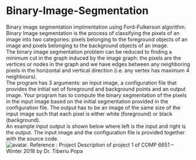 # Binary-Image-Segmentation
Binary image segmentation implmentation using Ford-Fulkerson algorithm.  
Binary Image segmentation is the process of classifying the pixels of an image into two categories: pixels belonging to the foreground objects of an image and pixels belonging to the background objects of an image.  
The binary image segmentation problem can be reduced to finding a minimum cut in the graph induced by the image graph: the pixels are the vertices or nodes in the graph and we have edges between any neighboring pixels in the horizontal and vertical direction (i.e. any vertex has maximum 4 neighbours).  
The program has 3 arguments: an input image, a configuration file that provides the initial set of foreground and background points and an output image. Your program has to compute the binary segmentation of the pixels in the input image based on the initial segmentation provided in the configuration file. The output has to be an image of the same size of the input image such that each pixel is either white (foreground) or black (background).  
An example input output is shown below where left is the input and right is the output. The input image and the configuration file is provided together with the source code.  
![avatar](https://github.com/dulekang1993/Binary-Image-Segmentation/blob/master/example.png). 
Reference : Project Description of project 1 of COMP 6651 – Winter 2018 by Dr. Tiberiu Popa

